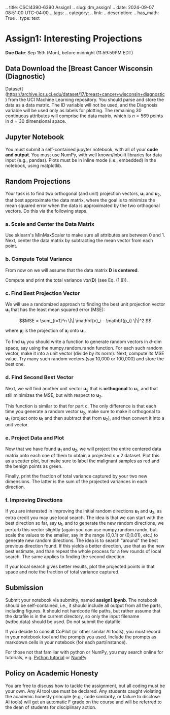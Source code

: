 .. title: CSCI4390-6390 Assign1
.. slug: dm_assign1
.. date: 2024-09-07 08:51:00 UTC-04:00
.. tags:
.. category:
.. link:
.. description:
.. has_math: True
.. type: text

# Assign1: Interesting Projections

**Due Date**: Sep 15th (Mon), before midnight (11:59:59PM EDT)

## Data Download the [Breast Cancer Wisconsin (Diagnostic)

Dataset](<https://archive.ics.uci.edu/dataset/17/breast+cancer+wisconsin+diagnostic>)
from the UCI Machine Learning repository. You should parse and store the data
as a data matrix. The ID variable will not be used, and the Diagnosis variable
will be used only as labels for plotting. The remaining 30 continuous
attributes will comprise the data matrix, which is $n=569$ points in $d=30$
dimensional space.

## Jupyter Notebook

You must submit a self-contained jupyter notebook, with all
of your **code and output**. You must use NumPy, with well known/inbuilt
libraries for data input (e.g., pandas). Plots must be in inline mode (i.e.,
embedded) in the notebook, using matplotlib.

## Random Projections

Your task is to find two orthogonal (and unit) projection vectors,
$\mathbf{u}_1$ and $\mathbf{u}_2$, that best approximate the data matrix,
where the goal is to minimize the mean squared error when the data is
approximated by the two orthogonal vectors. Do this via the following steps.

### a. Scale and Center the Data Matrix

Use sklearn's MinMaxScaler to make sure all attributes are between 0 and 1.
Next, center the data matrix by subtracting the mean vector from each point.

### b. Compute Total Variance

From now on we will assume that the data matrix $\mathbf{D}$ **is centered**.

Compute and print the total variance $var(\mathbf{D})$ (see Eq. (1.8)).

### c. Find Best Projection Vector

We will use a randomized approach to finding the best unit projection vector
$\mathbf{u}_1$ that has the least mean squared error (MSE):

$$MSE = \sum_{i=1}^n \|\| \mathbf{x}_i - \mathbf{p_i} \|\|^2 $$

where $\mathbf{p}_i$ is the projection of $\mathbf{x}_i$ onto $\mathbf{u}_1$.

To find $\mathbf{u}_1$ you should write a function to generate random vectors
in $d$-dim space, say using the numpy.random.randn function. For each such
random vector, make it into a unit vector (divide by its norm). Next, compute
its MSE value. Try many such random vectors (say 10,000 or 100,000) and store
the best one.

### d. Find Second Best Vector

Next, we will find another unit vector $\mathbf{u}_2$ that is **orthogonal** to
$\mathbf{u}_1$, and that still minimizes the MSE, but with respect to
$\mathbf{u}_2$.

This function is similar to that for part c. The only difference is that each
time you generate a random vector $\mathbf{u}_2$, make sure to make it
orthogonal to $\mathbf{u}_1$ (project onto $\mathbf{u}_1$ and then subtract
that from $\mathbf{u}_2$), and then convert it into a unit vector.

### e. Project Data and Plot

Now that we have found $\mathbf{u}_1$ and $\mathbf{u}_2$, we will project the
entire centered data matrix onto each one of them to obtain a projected $n
\times 2$ dataset. Plot this as a scatter plot, but make sure to label the
malignant samples as red and the benign points as green.

Finally, print the fraction of total variance captured by your two new
dimensions. The latter is the sum of the projected variances in each direction.

### f. Improving Directions

If you are interested in improving the initial random directions $\mathbf{u}_1$
and $\mathbf{u}_2$, as extra credit you may use local search. The idea is that
we can start with the best direction so far, say $\mathbf{u}_1$, and to
generate the new random directions, we perturb this vector slightly (again you
can use numpy.random.randn, but scale the values to the smaller, say in the
range (0,0.1) or (0,0.01), etc.) to generate new random directions. The idea is to search
"around" the best previous direction found. If this yields a better direction,
use that as the new best estimate, and than repeat the whole process for a few
rounds of local search. The same applies to finding the second direction.

If your local search gives better results, plot the projected points in that
space and note the fraction of total variance captured.

## Submission

Submit your notebook via submitty, named **assign1.ipynb**. The notebook should
be self-contained, i.e., it should include all output from all the parts,
including figures. It should not hardcode file paths, but rather assume that
the datafile is in the current directory, so only the input filename
(wdbc.data) should be used. Do not submit the datafile.

If you decide to consult CoPilot (or other similar AI tools), you must record
in your notebook tool and the prompts you used. Include the prompts as markdown
cells in your notebook (for each part/instance).

For those not that familiar with python or NumPy, you may search online for
tutorials, e.g. [Python tutorial](https://docs.python.org/3/tutorial) or
[NumPy](https://numpy.org/doc/stable).

## Policy on Academic Honesty

You are free to discuss how to tackle the assignment, but all coding must be
your own. Any AI tool use must be declared. Any students caught violating the
academic honesty principle (e.g., code similarity, or failure to disclose AI
tools) will get an automatic F grade on the course and will be referred to the
dean of students for disciplinary action.
